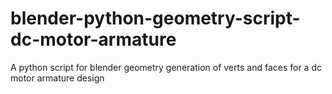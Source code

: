 # blender-python-geometry-script-dc-motor-armature
A python script for blender geometry generation of verts and faces for a dc motor armature design
